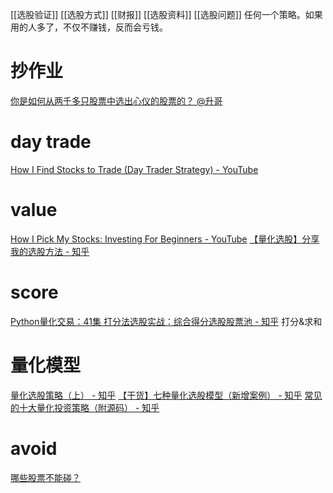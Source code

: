 [[选股验证]]
[[选股方式]]
[[财报]]
[[选股资料]]
[[选股问题]]
任何一个策略。如果用的人多了，不仅不赚钱，反而会亏钱。
# 抄作业
[你是如何从两千多只股票中选出心仪的股票的？ @升哥](https://www.zhihu.com/question/28778713/answer/1537370973)
# day trade
[How I Find Stocks to Trade (Day Trader Strategy) - YouTube](https://www.youtube.com/watch?v=5QoAs0a_uHQ)
# value
[How I Pick My Stocks: Investing For Beginners - YouTube](https://www.youtube.com/watch?v=tmryHfunyQ4)
[【量化选股】分享我的选股方法 - 知乎](https://zhuanlan.zhihu.com/p/369864975)
# score
[Python量化交易：41集 打分法选股实战：综合得分选股股票池 - 知乎](https://www.zhihu.com/zvideo/1417188391071318016)
	打分&求和
# 量化模型
[量化选股策略（上） - 知乎](https://zhuanlan.zhihu.com/p/339186790)
[【干货】七种量化选股模型（新增案例） - 知乎](https://zhuanlan.zhihu.com/p/145001726)
[常见的十大量化投资策略（附源码） - 知乎](https://zhuanlan.zhihu.com/p/144243002)
# avoid
[哪些股票不能碰？](https://www.zhihu.com/question/387294938)
